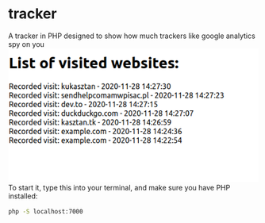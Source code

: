 # tracker
A tracker in PHP designed to show how much trackers like google analytics spy on you<br>
![Screenshot](https://raw.githubusercontent.com/ProgramistaZpolski/tracker/master/Screenshot_2020-11-28%20Analitiks%20Dashboard.png)
To start it, type this into your terminal, and make sure you have PHP installed:
```bash
php -S localhost:7000
```
